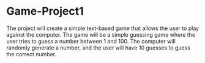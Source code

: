 # Game-Project1
The project will create a simple text-based game that allows the user to play against the computer. The game will be a simple guessing game where the user tries to guess a number between 1 and 100. The computer will randomly generate a number, and the user will have 10 guesses to guess the correct number. 
